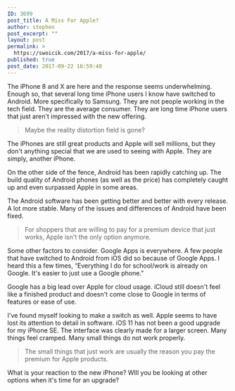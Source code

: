 ```yaml
---
ID: 3699
post_title: A Miss For Apple?
author: stephen
post_excerpt: ""
layout: post
permalink: >
  https://swoicik.com/2017/a-miss-for-apple/
published: true
post_date: 2017-09-22 16:59:40
---
```

<span style="font-weight: 400;">The iPhone 8 and X are here and the response seems underwhelming. Enough so, that several long time iPhone users I know have switched to Android. More specifically to Samsung. They are not people working in the tech field. They are the average consumer. They are long time iPhone users that just aren't impressed with the new offering.</span>
<blockquote><span style="font-weight: 400;">Maybe the reality distortion field is gone?</span></blockquote>
The iPhones are still great products and Apple will sell millions, but they don't anything special that we are used to seeing with Apple. They are simply, another iPhone.

On the other side of the fence, Android has been rapidly catching up. The build quality of Android phones (as well as the price) has completely caught up and even surpassed Apple in some areas.

The Android software has been getting better and better with every release. A lot more stable. Many of the issues and differences of Android have been fixed.
<blockquote><span style="font-weight: 400;">For shoppers that are willing to pay for a premium device that just works, Apple isn't the only option anymore.</span></blockquote>
<span style="font-weight: 400;">Some other factors to consider. Google Apps is everywhere. A few people that have switched to Android from iOS did so because of Google Apps. I heard this a few times, “Everything I do for school/work is already on Google. It's easier to just use a Google phone.”</span>

Google has a big lead over Apple for cloud usage. iCloud still doesn't feel like a finished product and doesn't come close to Google in terms of features or ease of use.

<span style="font-weight: 400;">I've found myself looking to make a switch as well. Apple seems to have lost its attention to detail in software. iOS 11 has not been a good upgrade for my iPhone SE. The interface was clearly made for a larger screen. Many things feel cramped. Many small things do not work properly. </span>
<blockquote><span style="font-weight: 400;">The small things that just work are usually the reason you pay the premium for Apple products.</span></blockquote>
What is your reaction to the new iPhone? WIll you be looking at other options when it's time for an upgrade?